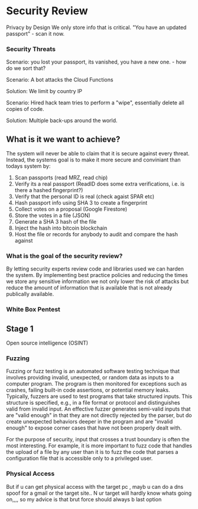 # Security Review

Privacy by Design
We only store info that is critical. 
"You have an updated passport" - scan it now.

### Security Threats

Scenario: you lost your passport, its vanished, you have a new one. - how do we sort that?

Scenario: A bot attacks the Cloud Functions

Solution: We limit by country IP

Scenario: Hired hack team tries to perform a "wipe", essentially delete all copies of code.

Solution: Multiple back-ups around the world.

## What is it we want to achieve?

The system will never be able to claim that it is secure against every threat. Instead, the systems goal is to make it more secure and conviniant than todays system by:

1. Scan passports (read MRZ, read chip)
2. Verify its a real passport (ReadID does some extra verifications, i.e. is there a hashed fingerprint?)
3. Verify that the personal ID is real (check agaist SPAR etc)
4. Hash passport info using SHA 3 to create a fingerprint
5. Collect votes on a proposal (Google Firestore)
6. Store the votes in a file (JSON)
7. Generate a SHA 3 hash of the file
8. Inject the hash into bitcoin blockchain
9. Host the file or records for anybody to audit and compare the hash against

### What is the goal of the security review?

By letting security experts review code and libraries used we can harden the system. By implementing best practice policies and reducing the times we store any sensitive information we not only lower the risk of attacks but reduce the amount of information that is available that is not already publically available.

### White Box Pentest

## Stage 1



Open source intelligence (OSINT)

### Fuzzing

Fuzzing or fuzz testing is an automated software testing technique that involves providing invalid, unexpected, or random data as inputs to a computer program. The program is then monitored for exceptions such as crashes, failing built-in code assertions, or potential memory leaks. Typically, fuzzers are used to test programs that take structured inputs. This structure is specified, e.g., in a file format or protocol and distinguishes valid from invalid input. An effective fuzzer generates semi-valid inputs that are "valid enough" in that they are not directly rejected by the parser, but do create unexpected behaviors deeper in the program and are "invalid enough" to expose corner cases that have not been properly dealt with.

For the purpose of security, input that crosses a trust boundary is often the most interesting. For example, it is more important to fuzz code that handles the upload of a file by any user than it is to fuzz the code that parses a configuration file that is accessible only to a privileged user.

### Physical Access
But if u can get physical access with the target pc , mayb u can do a dns spoof for a gmail or the target site.. N ur target will hardly know whats going on,,,, so my advice is that brut force should always b last option
